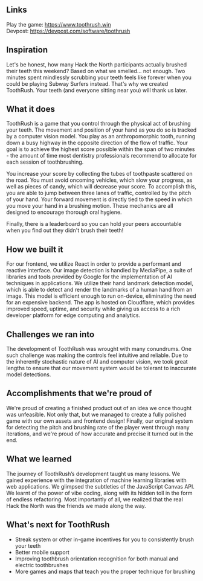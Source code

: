 ## Links

Play the game: https://www.toothrush.win  
Devpost: https://devpost.com/software/toothrush

## Inspiration
Let's be honest, how many Hack the North participants actually brushed their teeth this weekend? Based on what we smelled... not enough.
Two minutes spent mindlessly scrubbing your teeth feels like forever when you could be playing Subway Surfers instead.
That's why we created ToothRush. Your teeth (and everyone sitting near you) will thank us later.

## What it does
ToothRush is a game that you control through the physical act of brushing your teeth. The movement and position of your hand as you do so is tracked by a computer vision model. You play as an anthropomorphic tooth, running down a busy highway in the opposite direction of the flow of traffic. Your goal is to achieve the highest score possible within the span of two minutes - the amount of time most dentistry professionals recommend to allocate for each session of toothbrushing.

You increase your score by collecting the tubes of toothpaste scattered on the road. You must avoid oncoming vehicles, which slow your progress, as well as pieces of candy, which will decrease your score. To accomplish this, you are able to jump between three lanes of traffic, controlled by the pitch of your hand. Your forward movement is directly tied to the speed in which you move your hand in a brushing motion. These mechanics are all designed to encourage thorough oral hygiene.

Finally, there is a leaderboard so you can hold your peers accountable when you find out they didn't brush their teeth!

## How we built it
For our frontend, we utilize React in order to provide a performant and reactive interface. Our image detection is handled by MediaPipe, a suite of libraries and tools provided by Google for the implementation of AI techniques in applications. We utilize their hand landmark detection model, which is able to detect and render the landmarks of a human hand from an image. This model is efficient enough to run on-device, eliminating the need for an expensive backend. The app is hosted on Cloudflare, which provides improved speed, uptime, and security while giving us access to a rich developer platform for edge computing and analytics.

## Challenges we ran into
The development of ToothRush was wrought with many conundrums. One such challenge was making the controls feel intuitive and reliable. Due to the inherently stochastic nature of AI and computer vision, we took great lengths to ensure that our movement system would be tolerant to inaccurate model detections.

## Accomplishments that we're proud of
We're proud of creating a finished product out of an idea we once thought was unfeasible. Not only that, but we managed to create a fully polished game with our own assets and frontend design! Finally, our original system for detecting the pitch and brushing rate of the player went through many iterations, and we're proud of how accurate and precise it turned out in the end.

## What we learned
The journey of ToothRush’s development taught us many lessons. We gained experience with the integration of machine learning libraries with web applications. We glimpsed the subtleties of the JavaScript Canvas API. We learnt of the power of vibe coding, along with its hidden toll in the form of endless refactoring. Most importantly of all, we realized that the real Hack the North was the friends we made along the way.

## What's next for ToothRush
- Streak system or other in-game incentives for you to consistently brush your teeth
- Better mobile support
- Improving toothbrush orientation recognition for both manual and electric toothbrushes
- More games and maps that teach you the proper technique for brushing

